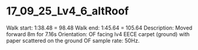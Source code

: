 # 17_09_25_Lv4_6_altRoof

Walk start: 1:38.48 = 98.48
Walk end: 1:45.64 = 105.64
Description: Moved forward 8m for 7.16s
Orientation: OF facing lv4 EECE carpet (ground) with paper scattered on the ground
OF sample rate: 50Hz.